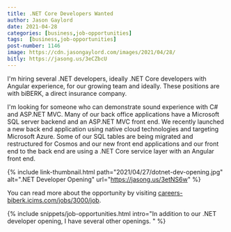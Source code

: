 ```yaml
---
title: .NET Core Developers Wanted
author: Jason Gaylord
date: 2021-04-28
categories: [business,job-opportunities]
tags:  [business,job-opportunities]
post-number: 1146
image: https://cdn.jasongaylord.com/images/2021/04/28/
bitly: https://jasong.us/3eCZbcU
---
```


I'm hiring several .NET developers, ideally .NET Core developers with Angular experience, for our growing team and ideally. These positions are with biBERK, a direct insurance company. 

I'm looking for someone who can demonstrate sound experience with C# and ASP.NET MVC. Many of our back office applications have a Microsoft SQL server backend and an ASP.NET MVC front end. We recently launched a new back end application using native cloud technologies and targeting Microsoft Azure. Some of our SQL tables are being migrated and restructured for Cosmos and our new front end applications and our front end to the back end are using a .NET Core service layer with an Angular front end. 

{% include link-thumbnail.html path="2021/04/27/dotnet-dev-opening.jpg" alt=".NET Developer Opening" url="https://jasong.us/3etNS6w" %}

You can read more about the opportunity by visiting [careers-biberk.icims.com/jobs/3000/job](https://jasong.us/3etNS6w).

{% include snippets/job-opportunities.html intro="In addition to our .NET developer opening, I have several other openings. " %}